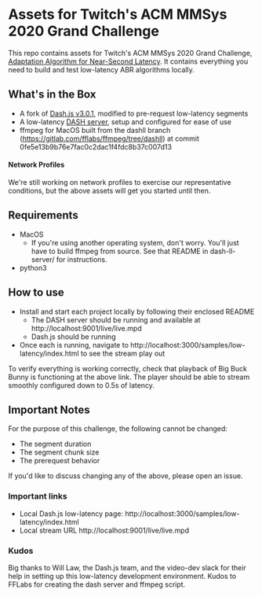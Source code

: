 # Assets for Twitch's ACM MMSys 2020 Grand Challenge

This repo contains assets for Twitch's ACM MMSys 2020 Grand Challenge, [Adaptation Algorithm for Near-Second Latency](https://2020.acmmmsys.org/lll_challenge.php). It contains everything you need to build and test low-latency ABR algorithms locally.

## What's in the Box

- A fork of [Dash.js v3.0.1](https://github.com/Dash-Industry-Forum/dash.js), modified to pre-request low-latency segments
- A low-latency [DASH server](https://gitlab.com/fflabs/dash_server), setup and configured for ease of use
- ffmpeg for MacOS built from the dashll branch (https://gitlab.com/fflabs/ffmpeg/tree/dashll) at commit 0fe5e13b9b76e7fac0c2dac1f4fdc8b37c007d13


#### Network Profiles

We're still working on network profiles to exercise our representative conditions, but the above assets will get you started until then.

## Requirements
- MacOS
    - If you're using another operating system, don't worry. You'll just have to build ffmpeg from source. See that README in dash-ll-server/ for instructions.
- python3

## How to use
- Install and start each project locally by following their enclosed README
   - The DASH server should be running and available at http://localhost:9001/live/live.mpd
   - Dash.js should be running
- Once each is running, navigate to http://localhost:3000/samples/low-latency/index.html to see the stream play out

To verify everything is working correctly, check that playback of Big Buck Bunny is functioning at the above link. The player should be able to stream smoothly configured down to 0.5s of latency.

## Important Notes

For the purpose of this challenge, the following cannot be changed:

- The segment duration
- The segment chunk size
- The prerequest behavior

If you'd like to discuss changing any of the above, please open an issue.

### Important links
- Local Dash.js low-latency page: http://localhost:3000/samples/low-latency/index.html
- Local stream URL http://localhost:9001/live/live.mpd


### Kudos
Big thanks to Will Law, the Dash.js team, and the video-dev slack for their help in setting up this low-latency development environment. Kudos to FFLabs for creating the dash server and ffmpeg script.
